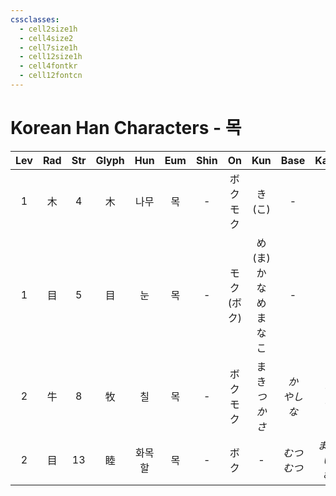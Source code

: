 ```yaml
---
cssclasses:
  - cell2size1h
  - cell4size2
  - cell7size1h
  - cell12size1h
  - cell4fontkr
  - cell12fontcn
---
```


# Korean Han Characters - 목

| Lev | Rad | Str | Glyph | Hun | Eum | Shin |     On     |          Kun           |    Base    |    Kana    | Simp | Man | Can  |    Viet    |
| :-: | :-: | :-: | :---: | :-: | :-: | :--: | :--------: | :--------------------: | :--------: | :--------: | :--: | :-: | :--: | :--------: |
|  1  |  木  |  4  |   木   | 나무  |  목  |  -   |  ボク<br>モク  |        き<br>(こ)        |     -      |     -      |  -   | mù  | muk6 |    mộc     |
|  1  |  目  |  5  |   目   |  눈  |  목  |  -   | モク<br>(ボク) | め<br>(ま)<br>かなめ<br>まなこ |     -      |     -      |  -   | mù  | muk6 |    mục     |
|  2  |  牛  |  8  |   牧   |  칠  |  목  |  -   |  ボク<br>モク  |      まき<br>*つかさ*       | *か<br>やしな* |  *う<br>う*  |  -   | mù  | muk6 | mục<br>mặt |
|  2  |  目  | 13  |   睦   | 화목할 |  목  |  -   |     ボク     |           -            | *むつ<br>むつ* | *まじい<br>む* |  -   | mù  | muk6 |    mục     |
